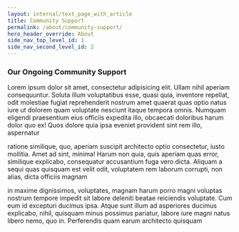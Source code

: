 ```yaml
---
layout: internal/text_page_with_article
title: Community Support
permalink: /about/community-support/
hero_header_override: About
side_nav_top_level_id: 1
side_nav_second_level_id: 2
---
```


### Our Ongoing Community Support

Lorem ipsum dolor sit amet, consectetur adipisicing elit. Ullam nihil aperiam consequuntur. Soluta illum voluptatibus esse, quasi quia, inventore repellat, odit molestiae fugiat reprehenderit nostrum amet quaerat quas optio natus iure ut dolorem quam voluptate nesciunt itaque tempora omnis. Numquam eligendi praesentium eius officiis expedita illo, obcaecati doloribus harum dolor quo ex! Quos dolore quia ipsa eveniet provident sint rem illo, aspernatur

 ratione similique, quo, aperiam suscipit architecto optio consectetur, iusto mollitia. Amet ad sint, minima! Harum non quia, quis aperiam quas error, similique explicabo, consequatur accusantium fuga vero dicta. Aliquam a sequi quas quisquam est velit odit, voluptatem rem laborum corrupti, non alias, dicta officiis magnam

in maxime dignissimos, voluptates, magnam harum porro magni voluptas nostrum tempore impedit sit labore deleniti beatae reiciendis voluptate. Cum eum id excepturi ducimus ipsa. Atque sunt illum ad asperiores ducimus explicabo, nihil, quisquam minus possimus pariatur, labore iure magni natus libero nemo, quo in. Perferendis quam earum architecto quisquam